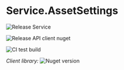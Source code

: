 # Service.AssetSettings

![Release Service](https://github.com/MyJetWallet/Service.AssetSettings/workflows/Release%20Service/badge.svg)

![Release API client nuget](https://github.com/MyJetWallet/Service.AssetSettings/workflows/Release%20API%20client%20nuget/badge.svg)

![CI test build](https://github.com/MyJetWallet/Service.AssetSettings/workflows/CI%20test%20build/badge.svg)

*Client library:* ![Nuget version](https://img.shields.io/nuget/v/MyJetWallet.Service.AssetSettings.Client?label=MyJetWallet.Service.AssetSettings.Client&style=social)

